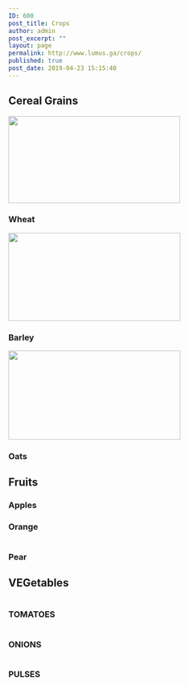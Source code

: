 ```yaml
---
ID: 600
post_title: Crops
author: admin
post_excerpt: ""
layout: page
permalink: http://www.lumus.ga/crops/
published: true
post_date: 2019-04-23 15:15:40
---
```

<h2>Cereal Grains</h2>		
										<img width="341" height="173" src="http://www.lumus.ga/wp-content/uploads/2019/04/Wheat-Resized.jpg" alt="" srcset="http://www.lumus.ga/wp-content/uploads/2019/04/Wheat-Resized.jpg 341w, http://www.lumus.ga/wp-content/uploads/2019/04/Wheat-Resized-300x152.jpg 300w" sizes="100vw" />											
			<h3>Wheat</h3>		
										<img width="342" height="175" src="http://www.lumus.ga/wp-content/uploads/2019/04/Barley-Resized.png" alt="" srcset="http://www.lumus.ga/wp-content/uploads/2019/04/Barley-Resized.png 342w, http://www.lumus.ga/wp-content/uploads/2019/04/Barley-Resized-300x154.png 300w" sizes="100vw" />											
			<h3>Barley</h3>		
										<img width="342" height="177" src="http://www.lumus.ga/wp-content/uploads/2019/04/Oats-Resized.jpg" alt="" srcset="http://www.lumus.ga/wp-content/uploads/2019/04/Oats-Resized.jpg 342w, http://www.lumus.ga/wp-content/uploads/2019/04/Oats-Resized-300x155.jpg 300w" sizes="100vw" />											
			<h3>Oats</h3>		
			<h2>Fruits</h2>		
			<h3>Apples</h3>		
			<h3>Orange</h3>		
										<img src="http://www.lumus.ga/wp-content/uploads/2019/04/SERVICES_3-1.png" title="" alt="" />											
			<h3>Pear</h3>		
			<h2>VEGetables</h2>		
										<img src="http://www.lumus.ga/wp-content/uploads/2019/04/SEVICES_1-1.png" title="" alt="" />											
			<h3>TOMATOES</h3>		
										<img src="http://www.lumus.ga/wp-content/uploads/2019/04/SERVICES_2-1.png" title="" alt="" />											
			<h3>ONIONS</h3>		
										<img src="http://www.lumus.ga/wp-content/uploads/2019/04/SERVICES_3-1.png" title="" alt="" />											
			<h3>PULSES<br></h3>